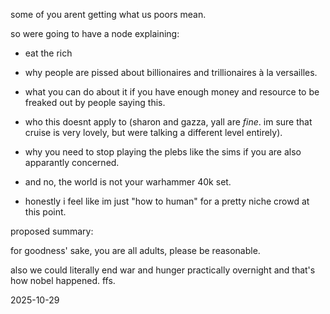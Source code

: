 some of you arent getting what us poors mean.  

so were going to have a node explaining:  

- eat the rich

- why people are pissed about billionaires and trillionaires à la versailles.

- what you can do about it if you have enough money and resource to be freaked out by people saying this.

- who this doesnt apply to (sharon and gazza, yall are *fine*. im sure that cruise is very lovely, but were talking a different level entirely).

- why you need to stop playing the plebs like the sims if you are also apparantly concerned.

- and no, the world is not your warhammer 40k set.

- honestly i feel like im just "how to human" for a pretty niche crowd at this point.

proposed summary:  

for goodness' sake, you are all adults, please be reasonable.  

also we could literally end war and hunger practically overnight and that's how nobel happened. ffs.  

2025-10-29

